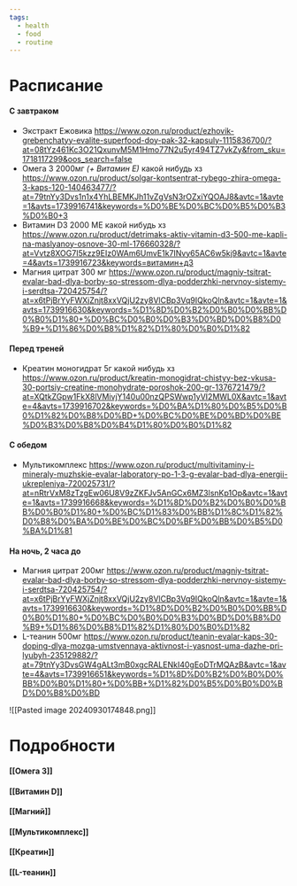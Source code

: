 ```yaml
---
tags:
  - health
  - food
  - routine
---
```

# Расписание
#### С завтраком
- Экстракт Ежовика
https://www.ozon.ru/product/ezhovik-grebenchatyy-evalite-superfood-doy-pak-32-kapsuly-1115836700/?at=08tYz461Kc3O21QxunvM5M1Hmo77N2u5yr494TZ7vkZy&from_sku=1718117299&oos_search=false
- Омега 3 2000мг *(+ Витамин Е)*
какой нибудь хз
https://www.ozon.ru/product/solgar-kontsentrat-rybego-zhira-omega-3-kaps-120-140463477/?at=79tnYy3Dvs1n1x4YhLBEMKJh11vZgVsN3rOZxiYQOAJ8&avtc=1&avte=1&avts=1739916741&keywords=%D0%BE%D0%BC%D0%B5%D0%B3%D0%B0+3
- Витамин D3 2000 МЕ 
какой нибудь хз
https://www.ozon.ru/product/detrimaks-aktiv-vitamin-d3-500-me-kapli-na-maslyanoy-osnove-30-ml-176660328/?at=Vvtz8XOG7I5kzz9EIz0WAm6UmvE1k7INvy65AC6w5kj9&avtc=1&avte=4&avts=1739916723&keywords=витамин+д3
- Магния цитрат 300 мг
https://www.ozon.ru/product/magniy-tsitrat-evalar-bad-dlya-borby-so-stressom-dlya-podderzhki-nervnoy-sistemy-i-serdtsa-720425754/?at=x6tPjBrYyFWXjZnjt8xxVQjU2zy8VlCBp3Vq9IQkoQln&avtc=1&avte=1&avts=1739916630&keywords=%D1%8D%D0%B2%D0%B0%D0%BB%D0%B0%D1%80+%D0%BC%D0%B0%D0%B3%D0%BD%D0%B8%D0%B9+%D1%86%D0%B8%D1%82%D1%80%D0%B0%D1%82
#### Перед треней
- Креатин моногидрат 5г
какой нибудь хз
https://www.ozon.ru/product/kreatin-monogidrat-chistyy-bez-vkusa-30-portsiy-creatine-monohydrate-poroshok-200-gr-1376721479/?at=XQtkZGpw1FkX8lVMivjY140u00nzQPSWwp1yVI2MWL0X&avtc=1&avte=4&avts=1739916702&keywords=%D0%BA%D1%80%D0%B5%D0%B0%D1%82%D0%B8%D0%BD+%D0%BC%D0%BE%D0%BD%D0%BE%D0%B3%D0%B8%D0%B4%D1%80%D0%B0%D1%82
#### С обедом
- Мультикомплекс
https://www.ozon.ru/product/multivitaminy-i-mineraly-muzhskie-evalar-laboratory-po-1-3-g-evalar-bad-dlya-energii-ukrepleniya-720025731/?at=nRtrVxM8zTzgEw06U8V9zZKFJv5AnGCx6MZ3lsnKp1Op&avtc=1&avte=1&avts=1739916668&keywords=%D1%8D%D0%B2%D0%B0%D0%BB%D0%B0%D1%80+%D0%BC%D1%83%D0%BB%D1%8C%D1%82%D0%B8%D0%BA%D0%BE%D0%BC%D0%BF%D0%BB%D0%B5%D0%BA%D1%81
#### На ночь, 2 часа до
- Магния цитрат 200мг
https://www.ozon.ru/product/magniy-tsitrat-evalar-bad-dlya-borby-so-stressom-dlya-podderzhki-nervnoy-sistemy-i-serdtsa-720425754/?at=x6tPjBrYyFWXjZnjt8xxVQjU2zy8VlCBp3Vq9IQkoQln&avtc=1&avte=1&avts=1739916630&keywords=%D1%8D%D0%B2%D0%B0%D0%BB%D0%B0%D1%80+%D0%BC%D0%B0%D0%B3%D0%BD%D0%B8%D0%B9+%D1%86%D0%B8%D1%82%D1%80%D0%B0%D1%82
- L-теанин 500мг
https://www.ozon.ru/product/teanin-evalar-kaps-30-doping-dlya-mozga-umstvennaya-aktivnost-i-yasnost-uma-dazhe-pri-lyubyh-235129882/?at=79tnYy3DvsGW4gALt3mB0xgcRALENkI40gEoDTrMQAzB&avtc=1&avte=4&avts=1739916651&keywords=%D1%8D%D0%B2%D0%B0%D0%BB%D0%B0%D1%80+%D0%BB+%D1%82%D0%B5%D0%B0%D0%BD%D0%B8%D0%BD

![[Pasted image 20240930174848.png]]
# Подробности
#### [[Омега 3]]
#### [[Витамин D]]
#### [[Магний]]
#### [[Мультикомплекс]]
#### [[Креатин]]
#### [[L-теанин]]